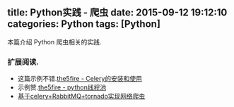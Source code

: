 title: Python实践 - 爬虫
date: 2015-09-12 19:12:10
categories: Python
tags: [Python]
---

本篇介绍 Python 爬虫相关的实践.

<!-- more -->


### 扩展阅读.

- 这篇示例不错.[the5fire - Celery的安装和使用](http://www.the5fire.com/take-a-glance-at-celery.html)
- 示例赞.[the5fire - python线程池 ](http://www.the5fire.com/python-thread-pool.html)
- [基于celery+RabbitMQ+tornado实现网络爬虫](http://www.cnblogs.com/hymenz/p/3552157.html)
